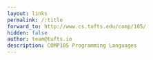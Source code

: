 ```yaml
---
layout: links
permalink: /:title
forward_to: http://www.cs.tufts.edu/comp/105/
hidden: false
author: team@tufts.io
description: COMP105 Programming Languages
---
```


